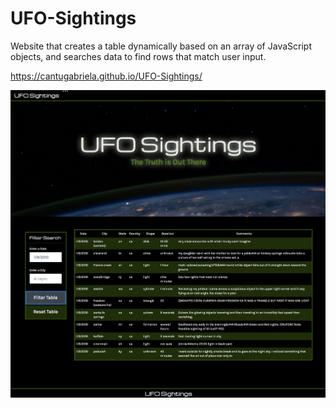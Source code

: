 # UFO-Sightings
Website that creates a table dynamically based on an array of JavaScript objects, and searches data to find rows that match user input. 

https://cantugabriela.github.io/UFO-Sightings/

![Screenshot 1](https://github.com/cantugabriela/UFO-Sightings/blob/master/static/images/screenshot.png)